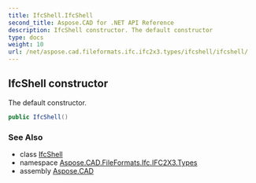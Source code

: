 ```yaml
---
title: IfcShell.IfcShell
second_title: Aspose.CAD for .NET API Reference
description: IfcShell constructor. The default constructor
type: docs
weight: 10
url: /net/aspose.cad.fileformats.ifc.ifc2x3.types/ifcshell/ifcshell/
---
```

## IfcShell constructor

The default constructor.

```csharp
public IfcShell()
```

### See Also

* class [IfcShell](../)
* namespace [Aspose.CAD.FileFormats.Ifc.IFC2X3.Types](../../ifcshell/)
* assembly [Aspose.CAD](../../../)


